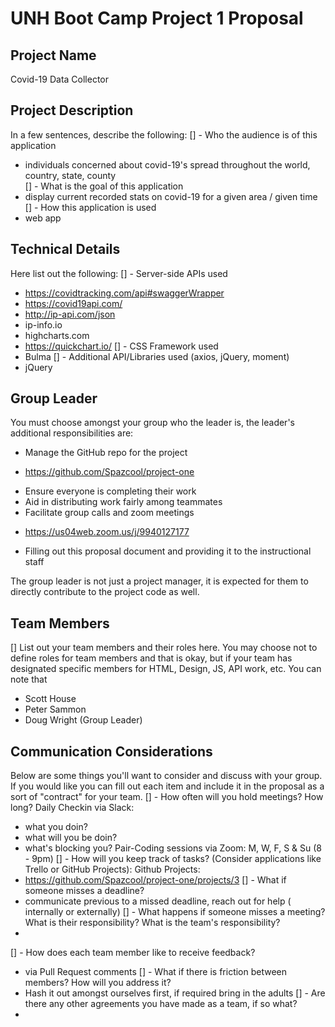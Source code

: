 # UNH Boot Camp Project 1 Proposal

## Project Name
Covid-19 Data Collector

## Project Description
In a few sentences, describe the following:
[] - Who the audience is of this application
  * individuals concerned about covid-19's spread throughout the world, country, state, county  
[] - What is the goal of this application
  * display current recorded stats on covid-19 for a given area / given time
[] - How this application is used
  * web app

## Technical Details
Here list out the following:
[] - Server-side APIs used
  * https://covidtracking.com/api#swaggerWrapper
  * https://covid19api.com/
  * http://ip-api.com/json
  * ip-info.io
  * highcharts.com
  * https://quickchart.io/
[] - CSS Framework used
  * Bulma
[] - Additional API/Libraries used (axios, jQuery, moment)
  * jQuery
## Group Leader
You must choose amongst your group who the leader is, the leader's additional responsibilities are:
- Manage the GitHub repo for the project
 * https://github.com/Spazcool/project-one
- Ensure everyone is completing their work
- Aid in distributing work fairly among teammates
- Facilitate group calls and zoom meetings
 * https://us04web.zoom.us/j/9940127177
- Filling out this proposal document and providing it to the instructional staff

The group leader is not just a project manager, it is expected for them to directly contribute to the project code as well.

## Team Members
[] List out your team members and their roles here. You may choose not to define roles for team members
and that is okay, but if your team has designated specific members for HTML, Design, JS, API work, etc. You can note that 
* Scott House
* Peter Sammon
* Doug Wright (Group Leader)

## Communication Considerations
Below are some things you'll want to consider and discuss with your group. If you would like 
you can fill out each item and include it in the proposal as a sort of "contract" for your team.
[] - How often will you hold meetings? How long?
Daily Checkin via Slack:
  * what you doin?
  * what will you be doin?
  * what's blocking you?
Pair-Coding sessions via Zoom:
  M, W, F, S & Su (8 - 9pm)
[] - How will you keep track of tasks? (Consider applications like Trello or GitHub Projects):
Github Projects:
  * https://github.com/Spazcool/project-one/projects/3
[] - What if someone misses a deadline?
  * communicate previous to a missed deadline, reach out for help ( internally or externally)
[] - What happens if someone misses a meeting? What is their responsibility? What is the team's responsibility?
  * 
[] - How does each team member like to receive feedback?
  * via Pull Request comments 
[] - What if there is friction between members? How will you address it?
  * Hash it out amongst ourselves first, if required bring in the adults
[] - Are there any other agreements you have made as a team, if so what?
  * 
